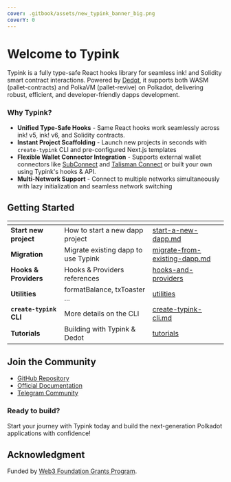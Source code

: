 ```yaml
---
cover: .gitbook/assets/new_typink_banner_big.png
coverY: 0
---
```


# Welcome to Typink

Typink is a fully type-safe React hooks library for seamless ink! and Solidity smart contract interactions. Powered by [Dedot](https://dedot.dev), it supports both WASM (pallet-contracts) and PolkaVM (pallet-revive) on Polkadot, delivering robust, efficient, and developer-friendly dapps development.

### Why Typink?

* **Unified Type-Safe Hooks** - Same React hooks work seamlessly across ink! v5, ink! v6, and Solidity contracts.
* **Instant Project Scaffolding** - Launch new projects in seconds with `create-typink` CLI and pre-configured Next.js templates
* **Flexible Wallet Connector Integration** - Supports external wallet connectors like [SubConnect](https://github.com/Koniverse/SubConnect-v2) and [Talisman Connect](https://github.com/TalismanSociety/talisman-connect) or built your own using Typink's hooks & API.
* **Multi-Network Support** - Connect to multiple networks simultaneously with lazy initialization and seamless network switching

## Getting Started

<table data-view="cards"><thead><tr><th></th><th></th><th data-hidden data-card-target data-type="content-ref"></th></tr></thead><tbody><tr><td><strong>Start new project</strong></td><td>How to start a new dapp project</td><td><a href="getting-started/start-a-new-dapp.md">start-a-new-dapp.md</a></td></tr><tr><td><strong>Migration</strong></td><td>Migrate existing dapp to use Typink</td><td><a href="getting-started/migrate-from-existing-dapp.md">migrate-from-existing-dapp.md</a></td></tr><tr><td><strong>Hooks &#x26; Providers</strong></td><td>Hooks &#x26; Providers references</td><td><a href="hooks-and-providers/">hooks-and-providers</a></td></tr><tr><td><strong>Utilities</strong></td><td>formatBalance, txToaster ...</td><td><a href="utilities/">utilities</a></td></tr><tr><td><strong><code>create-typink</code> CLI</strong></td><td>More details on the CLI</td><td><a href="create-typink-cli.md">create-typink-cli.md</a></td></tr><tr><td><strong>Tutorials</strong></td><td>Building with Typink &#x26; Dedot</td><td><a href="help-and-faq/tutorials/">tutorials</a></td></tr></tbody></table>



## Join the Community

* [GitHub Repository](https://github.com/dedotdev/typink)
* [Official Documentation](https://docs.dedot.dev/typink)
* [Telegram Community](https://t.me/JoinDedot)

### Ready to build?

Start your journey with Typink today and build the next-generation Polkadot applications with confidence!

## Acknowledgment

Funded by [Web3 Foundation Grants Program](https://grants.web3.foundation/).

